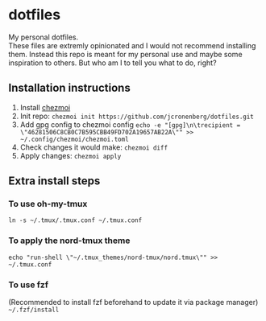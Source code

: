 # dotfiles

My personal dotfiles.  
These files are extremly opinionated and I would not recommend installing them.
Instead this repo is meant for my personal use and maybe some inspiration to others.
But who am I to tell you what to do, right?

## Installation instructions

1. Install [chezmoi](https://github.com/twpayne/chezmoi/blob/master/docs/INSTALL.md)
2. Init repo: `chezmoi init https://github.com/jcronenberg/dotfiles.git`
3. Add gpg config to chezmoi config `echo -e "[gpg]\n\trecipient = \"46281506C8CB0C7B595CBB49FD702A19657AB22A\"" >> ~/.config/chezmoi/chezmoi.toml`
4. Check changes it would make: `chezmoi diff`
5. Apply changes: `chezmoi apply`

## Extra install steps

### To use oh-my-tmux

```ln -s ~/.tmux/.tmux.conf ~/.tmux.conf```

### To apply the nord-tmux theme

```echo "run-shell \"~/.tmux_themes/nord-tmux/nord.tmux\"" >> ~/.tmux.conf```

### To use fzf

(Recommended to install fzf beforehand to update it via package manager)  
```~/.fzf/install```
